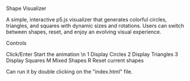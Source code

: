 Shape Visualizer

A simple, interactive p5.js visualizer that generates colorful circles, triangles, and squares with dynamic sizes and rotations. Users can switch between shapes, reset, and enjoy an evolving visual experience.

Controls

Click/Enter	    Start the animation \n
1	              Display Circles
2	              Display Triangles
3	              Display Squares
M	              Mixed Shapes
R	              Reset current shapes

Can run it by double clicking on the "index.html" file.
